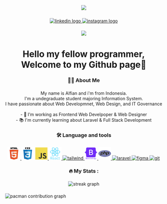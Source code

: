 <div align="center">
  <img height="150" src="https://i.pinimg.com/originals/7d/07/a2/7d07a255678962d30d8717dcf5dbd266.gif"  />
</div>

###

<div align="center">
  <a href="https://www.linkedin.com/in/muhalfisyah/" target="_blank">
    <img src="https://raw.githubusercontent.com/maurodesouza/profile-readme-generator/master/src/assets/icons/social/linkedin/default.svg" width="32" height="20" alt="linkedin logo"  />
  </a>
  <a href="https://www.instagram.com/alfianzyh/" target="_blank">
    <img src="https://raw.githubusercontent.com/maurodesouza/profile-readme-generator/master/src/assets/icons/social/instagram/default.svg" width="32" height="20" alt="instagram logo"  />
  </a>
</div>

###

<div align="center">
  <img src="https://visitor-badge.laobi.icu/badge?page_id=YaXioz.YaXioz&"  />
</div>

###

<h1 align="center">Hello my fellow programmer, Welcome to my Github page👋</h1>

###

<h3 align="center">👩‍💻  About Me</h3>

###

<p align="center">My name is Alfian and i'm from Indonesia. <br>I'm a undegraduate student majoring Information System. <br>I have passionate about Web Developmnet, Web Design, and IT Governance<br><br>- 🔭 I’m working as Frontend Web Develpoper & Web Designer<br>- 📚 I'm currently learning about Laravel & Full Stack Development</p>

###

<h3 align="center">🛠 Language and tools</h3>

###

<p align="center"> 
  <a href="https://www.w3.org/html/" target="_blank" rel="noreferrer"> <img src="https://raw.githubusercontent.com/devicons/devicon/master/icons/html5/html5-original-wordmark.svg" alt="html5" width="40" height="40"/> </a>
  <a href="https://www.w3schools.com/css/" target="_blank" rel="noreferrer"> <img src="https://raw.githubusercontent.com/devicons/devicon/master/icons/css3/css3-original-wordmark.svg" alt="css3" width="40" height="40"/></a>
  <a href="https://developer.mozilla.org/en-US/docs/Web/JavaScript" target="_blank" rel="noreferrer"> <img src="https://raw.githubusercontent.com/devicons/devicon/master/icons/javascript/javascript-original.svg" alt="javascript" width="40" height="40"/> </a>
  <a href="https://reactjs.org/" target="_blank" rel="noreferrer"> <img src="https://raw.githubusercontent.com/devicons/devicon/master/icons/react/react-original-wordmark.svg" alt="react" width="40" height="40"/> </a> 
  <a href="https://tailwindcss.com/" target="_blank" rel="noreferrer"> <img src="https://www.vectorlogo.zone/logos/tailwindcss/tailwindcss-icon.svg" alt="tailwind" width="40" height="40"/> </a>
  <a href="https://getbootstrap.com" target="_blank" rel="noreferrer"> <img src="https://raw.githubusercontent.com/devicons/devicon/master/icons/bootstrap/bootstrap-plain-wordmark.svg" alt="bootstrap" width="40" height="40"/> </a>
  <a href="https://www.php.net" target="_blank" rel="noreferrer"> <img src="https://raw.githubusercontent.com/devicons/devicon/master/icons/php/php-original.svg" alt="php" width="40" height="40"/> </a> 
  <a href="https://laravel.com/" target="_blank" rel="noreferrer"> <img src="https://cdn.jsdelivr.net/gh/devicons/devicon/icons/laravel/laravel-original.svg" alt="laravel" width="40" height="40"/> </a> 
  <a href="https://www.figma.com/" target="_blank" rel="noreferrer"> <img src="https://www.vectorlogo.zone/logos/figma/figma-icon.svg" alt="figma" width="40" height="40"/> </a> 
  <a href="https://git-scm.com/" target="_blank" rel="noreferrer"> <img src="https://www.vectorlogo.zone/logos/git-scm/git-scm-icon.svg" alt="git" width="40" height="40"/> </a> 
 </p>
 
###

<h3 align="center">🔥   My Stats :</h3>

###

<div align="center">
  <img src="https://streak-stats.demolab.com?user=YaXioz&locale=en&mode=daily&theme=dark&hide_border=false&border_radius=5&order=3" height="220" alt="streak graph"  />
</div>

###

<picture>
  <source media="(prefers-color-scheme: dark)" srcset="https://raw.githubusercontent.com/YaXioz/YaXioz/output/pacman-contribution-graph-dark.svg">
  <source media="(prefers-color-scheme: light)" srcset="https://raw.githubusercontent.com/YaXioz/YaXioz/output/pacman-contribution-graph.svg">
  <img alt="pacman contribution graph" src="https://raw.githubusercontent.com/YaXioz/YaXioz/output/pacman-contribution-graph.svg">
</pictur

###
